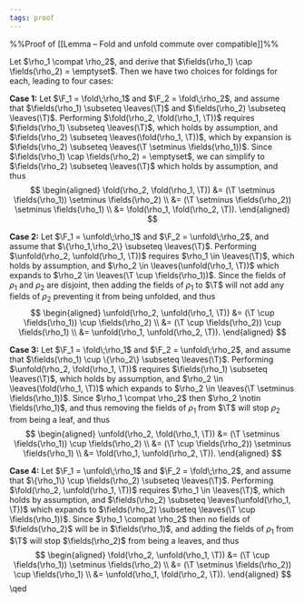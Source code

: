 ```yaml
---
tags: proof
---
```


%%Proof of [[Lemma – Fold and unfold commute over compatible]]%%

Let $\rho_1 \compat \rho_2$, and derive that $\fields(\rho_1) \cap \fields(\rho_2) = \emptyset$. Then we have two choices for foldings for each, leading to four cases:

**Case 1:** Let $\F_1 = \fold\;\rho_1$ and $\F_2 = \fold\;\rho_2$, and assume that $\fields(\rho_1) \subseteq \leaves(\T)$ and $\fields(\rho_2) \subseteq \leaves(\T)$. Performing $\fold(\rho_2, \fold(\rho_1, \T))$ requires $\fields(\rho_1) \subseteq \leaves(\T)$, which holds by assumption, and $\fields(\rho_2) \subseteq \leaves(\fold(\rho_1, \T))$, which by expansion is $\fields(\rho_2) \subseteq \leaves(\T \setminus \fields(\rho_1))$. Since $\fields(\rho_1) \cap \fields(\rho_2) = \emptyset$, we can simplify to $\fields(\rho_2) \subseteq \leaves(\T)$ which holds by assumption, and thus
$$
\begin{aligned}
\fold(\rho_2, \fold(\rho_1, \T))
  &= (\T \setminus \fields(\rho_1)) \setminus \fields(\rho_2) \\
  &= (\T \setminus \fields(\rho_2)) \setminus \fields(\rho_1) \\
  &= \fold(\rho_1, \fold(\rho_2, \T)).
\end{aligned}
$$

**Case 2:** Let $\F_1 = \unfold\;\rho_1$ and $\F_2 = \unfold\;\rho_2$, and assume that $\{\rho_1,\rho_2\} \subseteq \leaves(\T)$. Performing $\unfold(\rho_2, \unfold(\rho_1, \T))$ requires $\rho_1 \in \leaves(\T)$, which holds by assumption, and $\rho_2 \in \leaves(\unfold(\rho_1, \T))$ which expands to $\rho_2 \in \leaves(\T \cup \fields(\rho_1))$. Since the fields of $\rho_1$ and $\rho_2$ are disjoint, then adding the fields of $\rho_1$ to $\T$ will not add any fields of $\rho_2$ preventing it from being unfolded, and thus
$$
\begin{aligned}
\unfold(\rho_2, \unfold(\rho_1, \T))
  &= (\T \cup \fields(\rho_1)) \cup \fields(\rho_2) \\
  &= (\T \cup \fields(\rho_2)) \cup \fields(\rho_1) \\
  &= \unfold(\rho_1, \unfold(\rho_2, \T)).
\end{aligned}
$$

**Case 3:** Let $\F_1 = \fold\;\rho_1$ and $\F_2 = \unfold\;\rho_2$, and assume that $\fields(\rho_1) \cup \{\rho_2\} \subseteq \leaves(\T)$. Performing $\unfold(\rho_2, \fold(\rho_1, \T))$ requires $\fields(\rho_1) \subseteq \leaves(\T)$, which holds by assumption, and $\rho_2 \in \leaves(\fold(\rho_1, \T))$ which expands to $\rho_2 \in \leaves(\T \setminus \fields(\rho_1))$. Since $\rho_1 \compat \rho_2$ then $\rho_2 \notin \fields(\rho_1)$, and thus removing the fields of $\rho_1$ from $\T$ will stop $\rho_2$ from being a leaf, and thus
$$
\begin{aligned}
\unfold(\rho_2, \fold(\rho_1, \T))
  &= (\T \setminus \fields(\rho_1)) \cup \fields(\rho_2) \\
  &= (\T \cup \fields(\rho_2)) \setminus \fields(\rho_1) \\
  &= \fold(\rho_1, \unfold(\rho_2, \T)).
\end{aligned}
$$

**Case 4:** Let $\F_1 = \unfold\;\rho_1$ and $\F_2 = \fold\;\rho_2$, and assume that $\{\rho_1\} \cup \fields(\rho_2) \subseteq \leaves(\T)$. Performing $\fold(\rho_2, \unfold(\rho_1, \T))$ requires $\rho_1 \in \leaves(\T)$, which holds by assumption, and $\fields(\rho_2) \subseteq \leaves(\unfold(\rho_1, \T))$ which expands to $\fields(\rho_2) \subseteq \leaves(\T \cup \fields(\rho_1))$. Since $\rho_1 \compat \rho_2$ then no fields of $\fields(\rho_2)$ will be in $\fields(\rho_1)$, and adding the fields of $\rho_1$ from $\T$ will stop $\fields(\rho_2)$ from being a leaves, and thus
$$
\begin{aligned}
\fold(\rho_2, \unfold(\rho_1, \T))
  &= (\T \cup \fields(\rho_1)) \setminus \fields(\rho_2) \\
  &= (\T \setminus \fields(\rho_2)) \cup \fields(\rho_1) \\
  &= \unfold(\rho_1, \fold(\rho_2, \T)).
\end{aligned}
$$
\qed
